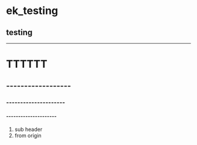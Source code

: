 # ek_testing
testing
-------------------------------------
-------------------------------------
# TTTTTT
## ------------------
### ---------------------
#### ---------------------
1. sub header
2. from origin
